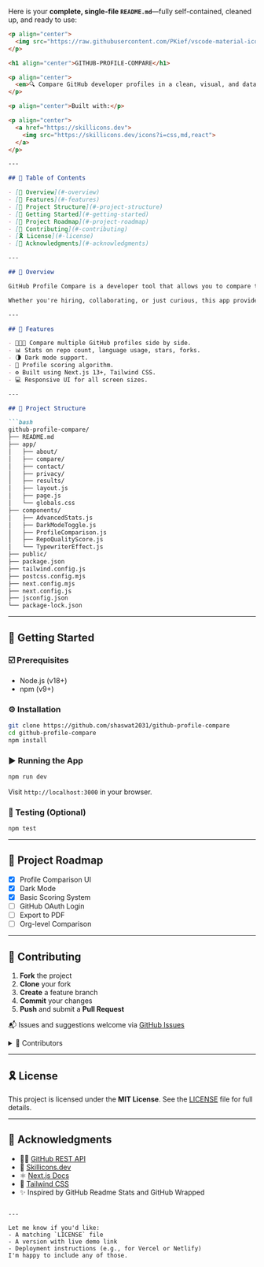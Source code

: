 Here is your **complete, single-file `README.md`**—fully self-contained, cleaned up, and ready to use:

````md
<p align="center">
  <img src="https://raw.githubusercontent.com/PKief/vscode-material-icon-theme/ec559a9f6bfd399b82bb44393651661b08aaf7ba/icons/folder-markdown-open.svg" align="center" width="30%">
</p>

<h1 align="center">GITHUB-PROFILE-COMPARE</h1>

<p align="center">
  <em>🔍 Compare GitHub developer profiles in a clean, visual, and data-driven way.</em>
</p>

<p align="center">Built with:</p>

<p align="center">
  <a href="https://skillicons.dev">
    <img src="https://skillicons.dev/icons?i=css,md,react">
  </a>
</p>

---

## 🔗 Table of Contents

- [📍 Overview](#-overview)
- [👾 Features](#-features)
- [📁 Project Structure](#-project-structure)
- [🚀 Getting Started](#-getting-started)
- [📌 Project Roadmap](#-project-roadmap)
- [🔰 Contributing](#-contributing)
- [🎗 License](#-license)
- [🙌 Acknowledgments](#-acknowledgments)

---

## 📍 Overview

GitHub Profile Compare is a developer tool that allows you to compare two or more GitHub users by analyzing their repositories, contributions, languages, stars, forks, and more.

Whether you're hiring, collaborating, or just curious, this app provides a clean interface to quickly gain insights into any GitHub user's developer activity.

---

## 👾 Features

- 🧑‍🤝‍🧑 Compare multiple GitHub profiles side by side.
- 📊 Stats on repo count, language usage, stars, forks.
- 🌗 Dark mode support.
- 🧠 Profile scoring algorithm.
- ⚙️ Built using Next.js 13+, Tailwind CSS.
- 💻 Responsive UI for all screen sizes.

---

## 📁 Project Structure

```bash
github-profile-compare/
├── README.md
├── app/
│   ├── about/
│   ├── compare/
│   ├── contact/
│   ├── privacy/
│   ├── results/
│   ├── layout.js
│   ├── page.js
│   └── globals.css
├── components/
│   ├── AdvancedStats.js
│   ├── DarkModeToggle.js
│   ├── ProfileComparison.js
│   ├── RepoQualityScore.js
│   └── TypewriterEffect.js
├── public/
├── package.json
├── tailwind.config.js
├── postcss.config.mjs
├── next.config.mjs
├── next.config.js
├── jsconfig.json
└── package-lock.json
````

---

## 🚀 Getting Started

### ☑️ Prerequisites

* Node.js (v18+)
* npm (v9+)

### ⚙️ Installation

```bash
git clone https://github.com/shaswat2031/github-profile-compare
cd github-profile-compare
npm install
```

### ▶️ Running the App

```bash
npm run dev
```

Visit `http://localhost:3000` in your browser.

### 🧪 Testing (Optional)

```bash
npm test
```

---

## 📌 Project Roadmap

* [x] Profile Comparison UI
* [x] Dark Mode
* [x] Basic Scoring System
* [ ] GitHub OAuth Login
* [ ] Export to PDF
* [ ] Org-level Comparison

---

## 🔰 Contributing

1. **Fork** the project
2. **Clone** your fork
3. **Create** a feature branch
4. **Commit** your changes
5. **Push** and submit a **Pull Request**

📬 Issues and suggestions welcome via [GitHub Issues](https://github.com/shaswat2031/github-profile-compare/issues)

<details>
<summary>🎉 Contributors</summary>
<br>
<p align="left">
  <a href="https://github.com/shaswat2031/github-profile-compare/graphs/contributors">
    <img src="https://contrib.rocks/image?repo=shaswat2031/github-profile-compare" />
  </a>
</p>
</details>

---

## 🎗 License

This project is licensed under the **MIT License**.
See the [LICENSE](./LICENSE) file for full details.

---

## 🙌 Acknowledgments

* 🧑‍💻 [GitHub REST API](https://docs.github.com/en/rest)
* 🎨 [Skillicons.dev](https://skillicons.dev)
* ⚛️ [Next.js Docs](https://nextjs.org/docs)
* 💅 [Tailwind CSS](https://tailwindcss.com)
* ✨ Inspired by GitHub Readme Stats and GitHub Wrapped

```

---

Let me know if you'd like:
- A matching `LICENSE` file
- A version with live demo link
- Deployment instructions (e.g., for Vercel or Netlify)  
I'm happy to include any of those.
```
